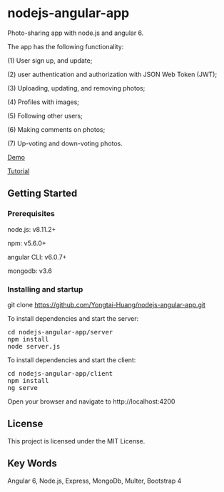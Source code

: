 # nodejs-angular-app
Photo-sharing app with node.js and angular 6.

The app has the following functionality:

(1) User sign up, and update;

(2) user authentication and authorization with JSON Web Token (JWT);

(3) Uploading, updating, and removing photos;

(4) Profiles with images;

(5) Following other users;

(6) Making comments on photos;

(7) Up-voting and down-voting photos.


<a href="https://webkang.com/photos">Demo</a>

<a href="https://webkang.com/articles">Tutorial</a>


## Getting Started

### Prerequisites

node.js: v8.11.2+

npm: v5.6.0+

angular CLI: v6.0.7+

mongodb: v3.6

### Installing and startup

git clone https://github.com/Yongtai-Huang/nodejs-angular-app.git

To install dependencies and start the server:

<pre>
cd nodejs-angular-app/server
npm install
node server.js
</pre>

To install dependencies and start the client:
<pre>
cd nodejs-angular-app/client
npm install
ng serve
</pre>

Open your browser and navigate to
http://localhost:4200

## License

This project is licensed under the MIT License.

## Key Words

Angular 6, Node.js, Express, MongoDb, Multer, Bootstrap 4
